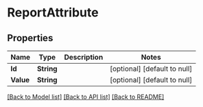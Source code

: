 # ReportAttribute
## Properties

| Name | Type | Description | Notes |
|------------ | ------------- | ------------- | -------------|
| **Id** | **String** |  | [optional] [default to null] |
| **Value** | **String** |  | [optional] [default to null] |

[[Back to Model list]](../README.md#documentation-for-models) [[Back to API list]](../README.md#documentation-for-api-endpoints) [[Back to README]](../README.md)

